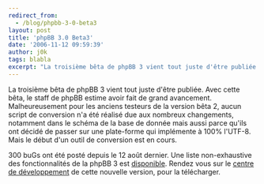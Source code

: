 ```yaml
---
redirect_from:
  - /blog/phpbb-3-0-beta3
layout: post
title: 'phpBB 3.0 Beta3'
date: '2006-11-12 09:59:39'
author: j0k
tags: blabla
excerpt: "La troisième bêta de phpBB 3 vient tout juste d'être publiée. Avec cette bêta, le staff de phpBB estime avoir fait de grand avancement.     \nMalheureusement pour les anciens testeurs de la version bêta 2, aucun script de conversion n'a été réalisé due aux nombreux changements, notamment dans le schéma de la base de donnée mais aussi parce qu'ils ont décidé de      …"
---
```


La troisième bêta de phpBB 3 vient tout juste d'être publiée. Avec cette bêta, le staff de phpBB estime avoir fait de grand avancement.
Malheureusement pour les anciens testeurs de la version bêta 2, aucun script de conversion n'a été réalisé due aux nombreux changements, notamment dans le schéma de la base de donnée mais aussi parce qu'ils ont décidé de passer sur une plate-forme qui implémente à 100% l'UTF-8.   Mais le début d'un outil de conversion est en cours.

300 buGs ont été posté depuis le 12 août dernier.   Une liste non-exhaustive des fonctionnalités de la phpBB 3 est [disponible](http://area51.phpbb.com/docs/features.html). Rendez vous sur le [centre de développement](http://www.phpbb.com/development/) de cette nouvelle version, pour la télécharger.
